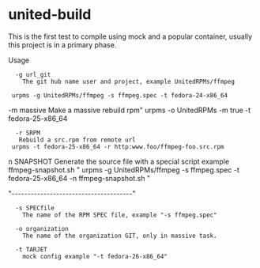 # united-build

This is the first test to compile using mock and a popular container, usually this project is in a primary phase.


Usage

```
  -g url_git
    The git hub name user and project, example UnitedRPMs/ffmpeg

 urpms -g UnitedRPMs/ffmpeg -s ffmpeg.spec -t fedora-24-x86_64

```
  -m massive
   Make a massive rebuild rpm"
 urpms -o UnitedRPMs -m true -t fedora-25-x86_64

```
  -r SRPM
   Rebuild a src.rpm from remote url
 urpms -t fedora-25-x86_64 -r http:www.foo/ffmpeg-foo.src.rpm 

```
  n SNAPSHOT
   Generate the source file with a special script example ffmpeg-snapshot.sh "
   urpms -g UnitedRPMs/ffmpeg -s ffmpeg.spec -t fedora-25-x86_64 -n ffmpeg-snapshot.sh "


"--------------------------------------"
```
  -s SPECfile
    The name of the RPM SPEC file, example "-s ffmpeg.spec"

  -o organization
    The name of the organization GIT, only in massive task.

  -t TARJET
    mock config example "-t fedora-26-x86_64"



